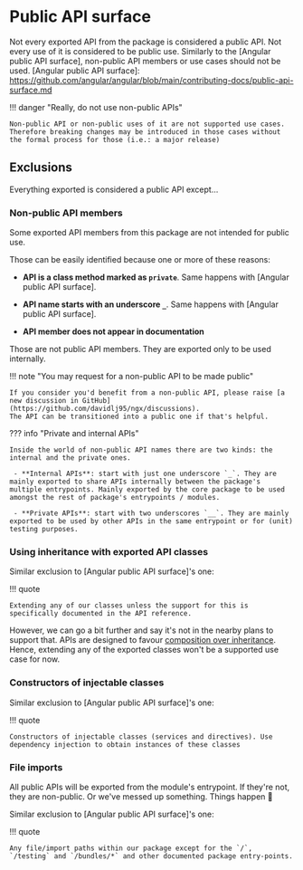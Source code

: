 # Public API surface

Not every exported API from the package is considered a public API.
Not every use of it is considered to be public use.
Similarly to the [Angular public API surface], non-public API members or use cases should not be used.
[Angular public API surface]: https://github.com/angular/angular/blob/main/contributing-docs/public-api-surface.md

!!! danger "Really, do not use non-public APIs"

    Non-public API or non-public uses of it are not supported use cases.
    Therefore breaking changes may be introduced in those cases without the formal process for those (i.e.: a major release)

## Exclusions

Everything exported is considered a public API except...

### Non-public API members

Some exported API members from this package are not intended for public use.

Those can be easily identified because one or more of these reasons:

- **API is a class method marked as `private`**. Same happens with [Angular public API surface].

- **API name starts with an underscore `_`**. Same happens with [Angular public API surface].
- **API member does not appear in documentation**

Those are not public API members. They are exported only to be used internally.

!!! note "You may request for a non-public API to be made public"

    If you consider you'd benefit from a non-public API, please raise [a new discussion in GitHub](https://github.com/davidlj95/ngx/discussions).
    The API can be transitioned into a public one if that's helpful.

??? info "Private and internal APIs"

    Inside the world of non-public API names there are two kinds: the internal and the private ones.

     - **Internal APIs**: start with just one underscore `_`. They are mainly exported to share APIs internally between the package's multiple entrypoints. Mainly exported by the core package to be used amongst the rest of package's entrypoints / modules.

     - **Private APIs**: start with two underscores `__`. They are mainly exported to be used by other APIs in the same entrypoint or for (unit) testing purposes.

### Using inheritance with exported API classes

Similar exclusion to [Angular public API surface]'s one:

!!! quote

    Extending any of our classes unless the support for this is specifically documented in the API reference.

However, we can go a bit further and say it's not in the nearby plans to support that. APIs are designed to favour [composition over inheritance](https://en.wikipedia.org/wiki/Composition_over_inheritance). Hence, extending any of the exported classes won't be a supported use case for now.

### Constructors of injectable classes

Similar exclusion to [Angular public API surface]'s one:

!!! quote

    Constructors of injectable classes (services and directives). Use dependency injection to obtain instances of these classes

### File imports

All public APIs will be exported from the module's entrypoint. If they're not, they are non-public. Or we've messed up something. Things happen 🤷

Similar exclusion to [Angular public API surface]'s one:

!!! quote

    Any file/import paths within our package except for the `/`, `/testing` and `/bundles/*` and other documented package entry-points.
